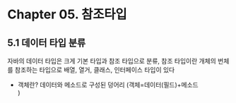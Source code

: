# Chapter 05. 참조타입
## 5.1 데이터 타입 분류
자바의 데이터 타입은 크게 기본 타입과 참조 타입으로 분류, 참조 타입이란 개체의 번체를 참조하는 타입으로 배열, 열거, 클래스, 인터페이스 타입이 있다
- 객체란? 데이터와 메소드로 구성된 덩어리 (객체=데이터(필드)+메소드                                                                   
      )
